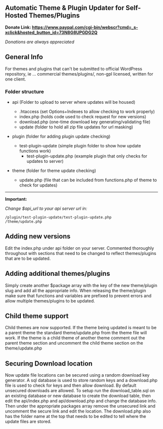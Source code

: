 ## Automatic Theme & Plugin Updater for Self-Hosted Themes/Plugins

**Donate Link: https://www.paypal.com/cgi-bin/webscr?cmd=_s-xclick&hosted_button_id=73N8G8UPGDG2Q**

*Donations are always appreciated*


## General Info

For themes and plugins that can't be submitted to official WordPress repository, ie ... commercial themes/plugins/, non-gpl licensed, written for one client.

### Folder structure
* api (Folder to upload to server where updates will be housed)
	* .htaccess (set Options+Indexes to allow checking to work properly)
	* index.php (holds code used to check request for new versions)
	* download.php (one-time download key generating/validating file)
	* update (folder to hold all zip file updates for url masking)
	
* plugin (folder for adding plugin update checking)
	* test-plugin-update (simple plugin folder to show how update functions work)
		* test-plugin-update.php (example plugin that only checks for updates to server)

* theme (folder for theme update checking)
	* update.php (file that can be included from functions.php of theme to check for updates)
	
---------------	
	
**Important:**

*Change $api_url to your api server url in:*

    /plugin/test-plugin-update/test-plugin-update.php 
    /theme/update.php	

## Adding new versions

Edit the index.php under api folder on your server.  Commented thoroughly throughout with sections that need to be changed to reflect themes/plugins that are to be updated.  

## Adding additional themes/plugins

Simply create another $package array with the key of the new theme/plugin slug and add all the appropriate info.  When releasing the theme/plugin make sure that functions and variables are prefixed to prevent errors and allow multiple themes/plugins to be updated.

## Child theme support

Child themes are now supported.  If the theme being updated is meant to be a parent theme the standard theme/update.php from the theme file will work.  If the theme is a child theme of another theme comment out the parent theme section and uncomment the child theme section on the theme/update.php 

## Securing Download location

Now update file locations can be secured using a random download key generator.  A sql database is used to store random keys and a download.php file is used to check for keys and then allow download.  By default unsecured downloads are allowed.  To setup run the download_table.sql on an existing database or new database to create the download table, then edit the api/index.php and api/download.php and change the database info.  Then under the appropriate packages array remove the unsecured link and uncomment the secure link and edit the location.  The download.php also has the folder name at the top that needs to be edited to tell where the update files are stored.